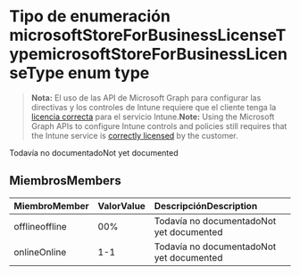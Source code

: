 # <a name="microsoftstoreforbusinesslicensetype-enum-type"></a><span data-ttu-id="972e8-101">Tipo de enumeración microsoftStoreForBusinessLicenseType</span><span class="sxs-lookup"><span data-stu-id="972e8-101">microsoftStoreForBusinessLicenseType enum type</span></span>

> <span data-ttu-id="972e8-102">**Nota:** El uso de las API de Microsoft Graph para configurar las directivas y los controles de Intune requiere que el cliente tenga la [licencia correcta](https://go.microsoft.com/fwlink/?linkid=839381) para el servicio Intune.</span><span class="sxs-lookup"><span data-stu-id="972e8-102">**Note:** Using the Microsoft Graph APIs to configure Intune controls and policies still requires that the Intune service is [correctly licensed](https://go.microsoft.com/fwlink/?linkid=839381) by the customer.</span></span>

<span data-ttu-id="972e8-103">Todavía no documentado</span><span class="sxs-lookup"><span data-stu-id="972e8-103">Not yet documented</span></span>
## <a name="members"></a><span data-ttu-id="972e8-104">Miembros</span><span class="sxs-lookup"><span data-stu-id="972e8-104">Members</span></span>
|<span data-ttu-id="972e8-105">Miembro</span><span class="sxs-lookup"><span data-stu-id="972e8-105">Member</span></span>|<span data-ttu-id="972e8-106">Valor</span><span class="sxs-lookup"><span data-stu-id="972e8-106">Value</span></span>|<span data-ttu-id="972e8-107">Descripción</span><span class="sxs-lookup"><span data-stu-id="972e8-107">Description</span></span>|
|:---|:---|:---|
|<span data-ttu-id="972e8-108">offline</span><span class="sxs-lookup"><span data-stu-id="972e8-108">offline</span></span>|<span data-ttu-id="972e8-109">0</span><span class="sxs-lookup"><span data-stu-id="972e8-109">0%</span></span>|<span data-ttu-id="972e8-110">Todavía no documentado</span><span class="sxs-lookup"><span data-stu-id="972e8-110">Not yet documented</span></span>|
|<span data-ttu-id="972e8-111">online</span><span class="sxs-lookup"><span data-stu-id="972e8-111">Online</span></span>|<span data-ttu-id="972e8-112">1</span><span class="sxs-lookup"><span data-stu-id="972e8-112">-1</span></span>|<span data-ttu-id="972e8-113">Todavía no documentado</span><span class="sxs-lookup"><span data-stu-id="972e8-113">Not yet documented</span></span>|








